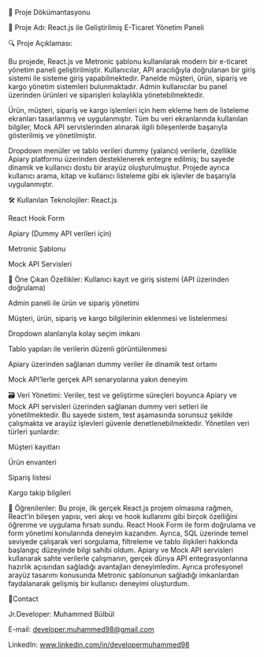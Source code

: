 📘 Proje Dökümantasyonu     

🔹 Proje Adı: React.js ile Geliştirilmiş E-Ticaret Yönetim Paneli   

🔍 Proje Açıklaması:

Bu projede, React.js ve Metronic şablonu kullanılarak modern bir e-ticaret yönetim paneli geliştirilmiştir. Kullanıcılar, API aracılığıyla doğrulanan bir giriş sistemi ile sisteme giriş yapabilmektedir. Panelde müşteri, ürün, sipariş ve kargo yönetim sistemleri bulunmaktadır. Admin kullanıcılar bu panel üzerinden ürünleri ve siparişleri kolaylıkla yönetebilmektedir.

Ürün, müşteri, sipariş ve kargo işlemleri için hem ekleme hem de listeleme ekranları tasarlanmış ve uygulanmıştır. Tüm bu veri ekranlarında kullanılan bilgiler, Mock API servislerinden alınarak ilgili bileşenlerde başarıyla gösterilmiş ve yönetilmiştir.

Dropdown menüler ve tablo verileri dummy (yalancı) verilerle, özellikle Apiary platformu üzerinden desteklenerek entegre edilmiş; bu sayede dinamik ve kullanıcı dostu bir arayüz oluşturulmuştur. Projede ayrıca kullanıcı arama, kitap ve kullanıcı listeleme gibi ek işlevler de başarıyla uygulanmıştır.

🛠️ Kullanılan Teknolojiler:
React.js

React Hook Form

Apiary (Dummy API verileri için)

Metronic Şablonu

Mock API Servisleri

🚀 Öne Çıkan Özellikler:
Kullanıcı kayıt ve giriş sistemi (API üzerinden doğrulama)

Admin paneli ile ürün ve sipariş yönetimi

Müşteri, ürün, sipariş ve kargo bilgilerinin eklenmesi ve listelenmesi

Dropdown alanlarıyla kolay seçim imkanı

Tablo yapıları ile verilerin düzenli görüntülenmesi

Apiary üzerinden sağlanan dummy veriler ile dinamik test ortamı

Mock API’lerle gerçek API senaryolarına yakın deneyim

🗃️ Veri Yönetimi:
Veriler, test ve geliştirme süreçleri boyunca Apiary ve Mock API servisleri üzerinden sağlanan dummy veri setleri ile yönetilmektedir. Bu sayede sistem, test aşamasında sorunsuz şekilde çalışmakta ve arayüz işlevleri güvenle denetlenebilmektedir. Yönetilen veri türleri şunlardır:

Müşteri kayıtları

Ürün envanteri

Sipariş listesi

Kargo takip bilgileri

🎯 Öğrenilenler:
Bu proje, ilk gerçek React.js projem olmasına rağmen, React’in bileşen yapısı, veri akışı ve hook kullanımı gibi birçok özelliğini öğrenme ve uygulama fırsatı sundu.
React Hook Form ile form doğrulama ve form yönetimi konularında deneyim kazandım.
Ayrıca, SQL üzerinde temel seviyede çalışarak veri sorgulama, filtreleme ve tablo ilişkileri hakkında başlangıç düzeyinde bilgi sahibi oldum.
Apiary ve Mock API servisleri kullanarak sahte verilerle çalışmanın, gerçek dünya API entegrasyonlarına hazırlık açısından sağladığı avantajları deneyimledim.
Ayrıca profesyonel arayüz tasarımı konusunda Metronic şablonunun sağladığı imkanlardan faydalanarak gelişmiş bir kullanıcı deneyimi oluşturdum.

🎯Contact 

Jr.Developer: Muhammed Bülbül

E-mail: developer.muhammed98@gmail.com

LinkedIn: www.linkedin.com/in/developermuhammed98


